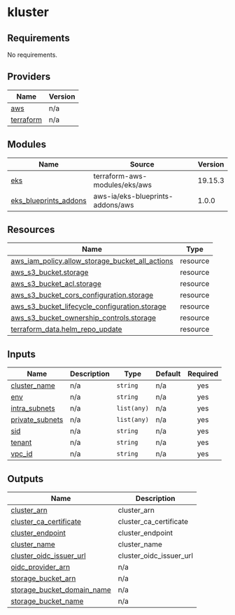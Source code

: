 # kluster

<!-- BEGINNING OF PRE-COMMIT-TERRAFORM DOCS HOOK -->
## Requirements

No requirements.

## Providers

| Name | Version |
|------|---------|
| <a name="provider_aws"></a> [aws](#provider\_aws) | n/a |
| <a name="provider_terraform"></a> [terraform](#provider\_terraform) | n/a |

## Modules

| Name | Source | Version |
|------|--------|---------|
| <a name="module_eks"></a> [eks](#module\_eks) | terraform-aws-modules/eks/aws | 19.15.3 |
| <a name="module_eks_blueprints_addons"></a> [eks\_blueprints\_addons](#module\_eks\_blueprints\_addons) | aws-ia/eks-blueprints-addons/aws | 1.0.0 |

## Resources

| Name | Type |
|------|------|
| [aws_iam_policy.allow_storage_bucket_all_actions](https://registry.terraform.io/providers/hashicorp/aws/latest/docs/resources/iam_policy) | resource |
| [aws_s3_bucket.storage](https://registry.terraform.io/providers/hashicorp/aws/latest/docs/resources/s3_bucket) | resource |
| [aws_s3_bucket_acl.storage](https://registry.terraform.io/providers/hashicorp/aws/latest/docs/resources/s3_bucket_acl) | resource |
| [aws_s3_bucket_cors_configuration.storage](https://registry.terraform.io/providers/hashicorp/aws/latest/docs/resources/s3_bucket_cors_configuration) | resource |
| [aws_s3_bucket_lifecycle_configuration.storage](https://registry.terraform.io/providers/hashicorp/aws/latest/docs/resources/s3_bucket_lifecycle_configuration) | resource |
| [aws_s3_bucket_ownership_controls.storage](https://registry.terraform.io/providers/hashicorp/aws/latest/docs/resources/s3_bucket_ownership_controls) | resource |
| [terraform_data.helm_repo_update](https://registry.terraform.io/providers/hashicorp/terraform/latest/docs/resources/data) | resource |

## Inputs

| Name | Description | Type | Default | Required |
|------|-------------|------|---------|:--------:|
| <a name="input_cluster_name"></a> [cluster\_name](#input\_cluster\_name) | n/a | `string` | n/a | yes |
| <a name="input_env"></a> [env](#input\_env) | n/a | `string` | n/a | yes |
| <a name="input_intra_subnets"></a> [intra\_subnets](#input\_intra\_subnets) | n/a | `list(any)` | n/a | yes |
| <a name="input_private_subnets"></a> [private\_subnets](#input\_private\_subnets) | n/a | `list(any)` | n/a | yes |
| <a name="input_sid"></a> [sid](#input\_sid) | n/a | `string` | n/a | yes |
| <a name="input_tenant"></a> [tenant](#input\_tenant) | n/a | `string` | n/a | yes |
| <a name="input_vpc_id"></a> [vpc\_id](#input\_vpc\_id) | n/a | `string` | n/a | yes |

## Outputs

| Name | Description |
|------|-------------|
| <a name="output_cluster_arn"></a> [cluster\_arn](#output\_cluster\_arn) | cluster\_arn |
| <a name="output_cluster_ca_certificate"></a> [cluster\_ca\_certificate](#output\_cluster\_ca\_certificate) | cluster\_ca\_certificate |
| <a name="output_cluster_endpoint"></a> [cluster\_endpoint](#output\_cluster\_endpoint) | cluster\_endpoint |
| <a name="output_cluster_name"></a> [cluster\_name](#output\_cluster\_name) | cluster\_name |
| <a name="output_cluster_oidc_issuer_url"></a> [cluster\_oidc\_issuer\_url](#output\_cluster\_oidc\_issuer\_url) | cluster\_oidc\_issuer\_url |
| <a name="output_oidc_provider_arn"></a> [oidc\_provider\_arn](#output\_oidc\_provider\_arn) | n/a |
| <a name="output_storage_bucket_arn"></a> [storage\_bucket\_arn](#output\_storage\_bucket\_arn) | n/a |
| <a name="output_storage_bucket_domain_name"></a> [storage\_bucket\_domain\_name](#output\_storage\_bucket\_domain\_name) | n/a |
| <a name="output_storage_bucket_name"></a> [storage\_bucket\_name](#output\_storage\_bucket\_name) | n/a |
<!-- END OF PRE-COMMIT-TERRAFORM DOCS HOOK -->
